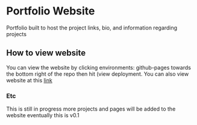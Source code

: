 

# Portfolio Website
Portfolio built to host the project links, bio, and information regarding projects


## How to view website
You can view the website by clicking environments: github-pages towards the bottom right of the repo then hit (view deployment. You can also view website at this [link](https://lorddfist.github.io/Portfolio-website/)

### Etc
This is still in progress more projects and pages will be added to the website eventually this is v0.1

